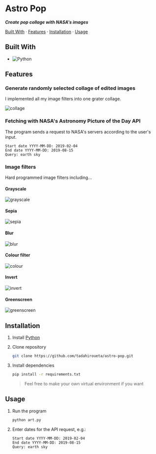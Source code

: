 # Astro Pop
***Create pop collage with NASA's images***

[Built With](#built-with) · [Features](#features) · [Installation](#installation) · [Usage](#usage)

## Built With
- ![Python](https://img.shields.io/badge/python-3670A0?style=for-the-badge&logo=python&logoColor=ffdd54)

## Features

### Generate randomly selected collage of edited images
I implemented all my image filters into one grater collage.

![collage](https://github.com/tadahiroueta/astro-pop/image3.jpg)

### Fetching with NASA's Astronomy Picture of the Day API
The program sends a request to NASA's servers according to the user's input.
```
Start date YYYY-MM-DD: 2019-02-04
End date YYYY-MM-DD: 2019-08-15
Query: earth sky
```

### Image filters
Hard programmed image filters including...

#### Grayscale
![grayscale](https://github.com/tadahiroueta/astro-pop/filter-images/grayscale.jpg)

#### Sepia
![sepia](https://github.com/tadahiroueta/astro-pop/filter-images/sepia.jpg)

#### Blur
![blur](https://github.com/tadahiroueta/astro-pop/filter-images/blur.jpg)

#### Colour filter
![colour](https://github.com/tadahiroueta/astro-pop/filter-images/red.jpg)

#### Invert
![invert](https://github.com/tadahiroueta/astro-pop/filter-images/flip.jpg)

#### Greenscreen
![greenscreen](https://github.com/tadahiroueta/astro-pop/filter-images/greenscreen.jpg)

## Installation

1. Install [Python](https://www.python.org/downloads/)

2. Clone repository
    ```sh
    git clone https://github.com/tadahiroueta/astro-pop.git
    ```
    
3. Install dependencies
    ```sh
    pip install -r requirements.txt
    ```
    > Feel free to make your own virtual environment if you want

## Usage
1. Run the program
    ```sh
    python art.py
    ```

2. Enter dates for the API request, e.g.:
    ```
    Start date YYYY-MM-DD: 2019-02-04
    End date YYYY-MM-DD: 2019-08-15
    Query: earth sky
    ```